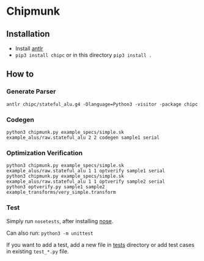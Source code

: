 # Chipmunk

## Installation
- Install [antlr](https://www.antlr.org/)
- `pip3 install chipc` or in this directory `pip3 install .`

## How to

### Generate Parser

`antlr chipc/stateful_alu.g4 -Dlanguage=Python3 -visitor -package chipc`

### Codegen

```shell
python3 chipmunk.py example_specs/simple.sk example_alus/raw.stateful_alu 2 2 codegen sample1 serial
```

### Optimization Verification

```shell
python3 chipmunk.py example_specs/simple.sk example_alus/raw.stateful_alu 1 1 optverify sample1 serial
python3 chipmunk.py example_specs/simple.sk example_alus/raw.stateful_alu 1 1 optverify sample2 serial
python3 optverify.py sample1 sample2 example_transforms/very_simple.transform
```

### Test

Simply run `nosetests`, after installing
[nose](https://nose.readthedocs.io/en/latest/).

Can also run: `python3 -m unittest`

If you want to add a test, add a new file in [tests](tests/) directory or add
test cases in existing `test_*.py` file.
